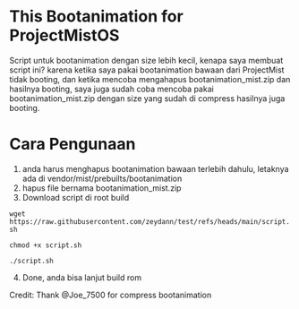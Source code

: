 # This Bootanimation for ProjectMistOS 
Script untuk bootanimation dengan size lebih kecil, 
kenapa saya membuat script ini? karena ketika saya pakai bootanimation bawaan dari ProjectMist tidak booting,
dan ketika mencoba mengahapus bootanimation_mist.zip dan hasilnya booting,
saya juga sudah coba mencoba pakai bootanimation_mist.zip dengan size yang sudah di compress hasilnya juga booting.

# Cara Pengunaan
1. anda harus menghapus bootanimation bawaan terlebih dahulu, letaknya ada di vendor/mist/prebuilts/bootanimation
2. hapus file bernama bootanimation_mist.zip
3. Download script di root build

`wget https://raw.githubusercontent.com/zeydann/test/refs/heads/main/script.sh`

`chmod +x script.sh`

`./script.sh`

4. Done, anda bisa lanjut build rom

Credit:
Thank @Joe_7500 for compress bootanimation